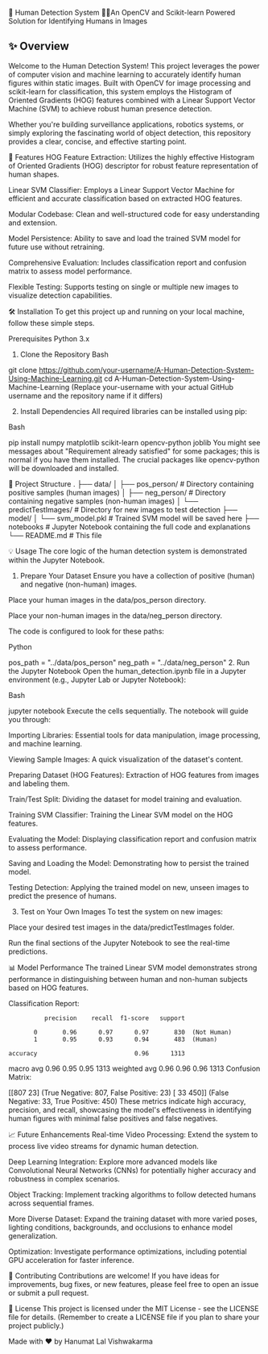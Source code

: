 🚶 Human Detection System 
🚶‍♀️An OpenCV and Scikit-learn Powered Solution for Identifying Humans in Images



 ## ✨ Overview

Welcome to the Human Detection System! This project leverages the power of computer vision and machine learning to accurately identify human figures within static images. Built with OpenCV for image processing and scikit-learn for classification, this system employs the Histogram of Oriented Gradients (HOG) features combined with a Linear Support Vector Machine (SVM) to achieve robust human presence detection.

Whether you're building surveillance applications, robotics systems, or simply exploring the fascinating world of object detection, this repository provides a clear, concise, and effective starting point.

🚀 Features
HOG Feature Extraction: Utilizes the highly effective Histogram of Oriented Gradients (HOG) descriptor for robust feature representation of human shapes.

Linear SVM Classifier: Employs a Linear Support Vector Machine for efficient and accurate classification based on extracted HOG features.

Modular Codebase: Clean and well-structured code for easy understanding and extension.

Model Persistence: Ability to save and load the trained SVM model for future use without retraining.

Comprehensive Evaluation: Includes classification report and confusion matrix to assess model performance.

Flexible Testing: Supports testing on single or multiple new images to visualize detection capabilities.

🛠️ Installation
To get this project up and running on your local machine, follow these simple steps.

Prerequisites
Python 3.x

1. Clone the Repository
Bash

git clone https://github.com/your-username/A-Human-Detection-System-Using-Machine-Learning.git
cd A-Human-Detection-System-Using-Machine-Learning
(Replace your-username with your actual GitHub username and the repository name if it differs)

2. Install Dependencies
All required libraries can be installed using pip:

Bash

pip install numpy matplotlib scikit-learn opencv-python joblib
You might see messages about "Requirement already satisfied" for some packages; this is normal if you have them installed. The crucial packages like opencv-python will be downloaded and installed.

📁 Project Structure
.
├── data/
│   ├── pos_person/         # Directory containing positive samples (human images)
│   ├── neg_person/         # Directory containing negative samples (non-human images)
│   └── predictTestImages/  # Directory for new images to test detection
├── model/
│   └── svm_model.pkl       # Trained SVM model will be saved here
├── notebooks   # Jupyter Notebook containing the full code and explanations
└── README.md               # This file

💡 Usage
The core logic of the human detection system is demonstrated within the Jupyter Notebook.

1. Prepare Your Dataset
Ensure you have a collection of positive (human) and negative (non-human) images.

Place your human images in the data/pos_person directory.

Place your non-human images in the data/neg_person directory.

The code is configured to look for these paths:

Python

pos_path = "../data/pos_person"
neg_path = "../data/neg_person"
2. Run the Jupyter Notebook
Open the human_detection.ipynb file in a Jupyter environment (e.g., Jupyter Lab or Jupyter Notebook):

Bash

jupyter notebook
Execute the cells sequentially. The notebook will guide you through:

Importing Libraries: Essential tools for data manipulation, image processing, and machine learning.

Viewing Sample Images: A quick visualization of the dataset's content.

Preparing Dataset (HOG Features): Extraction of HOG features from images and labeling them.

Train/Test Split: Dividing the dataset for model training and evaluation.

Training SVM Classifier: Training the Linear SVM model on the HOG features.

Evaluating the Model: Displaying classification report and confusion matrix to assess performance.

Saving and Loading the Model: Demonstrating how to persist the trained model.

Testing Detection: Applying the trained model on new, unseen images to predict the presence of humans.

3. Test on Your Own Images
To test the system on new images:

Place your desired test images in the data/predictTestImages folder.

Run the final sections of the Jupyter Notebook to see the real-time predictions.

📊 Model Performance
The trained Linear SVM model demonstrates strong performance in distinguishing between human and non-human subjects based on HOG features.

Classification Report:

              precision    recall  f1-score   support

           0       0.96      0.97      0.97       830  (Not Human)
           1       0.95      0.93      0.94       483  (Human)

    accuracy                           0.96      1313
   macro avg       0.96      0.95      0.95      1313
weighted avg       0.96      0.96      0.96      1313
Confusion Matrix:

[[807  23]  (True Negative: 807, False Positive: 23)
 [ 33 450]] (False Negative: 33, True Positive: 450)
These metrics indicate high accuracy, precision, and recall, showcasing the model's effectiveness in identifying human figures with minimal false positives and false negatives.

📈 Future Enhancements
Real-time Video Processing: Extend the system to process live video streams for dynamic human detection.

Deep Learning Integration: Explore more advanced models like Convolutional Neural Networks (CNNs) for potentially higher accuracy and robustness in complex scenarios.

Object Tracking: Implement tracking algorithms to follow detected humans across sequential frames.

More Diverse Dataset: Expand the training dataset with more varied poses, lighting conditions, backgrounds, and occlusions to enhance model generalization.

Optimization: Investigate performance optimizations, including potential GPU acceleration for faster inference.

🤝 Contributing
Contributions are welcome! If you have ideas for improvements, bug fixes, or new features, please feel free to open an issue or submit a pull request.

📄 License
This project is licensed under the MIT License - see the LICENSE file for details.
(Remember to create a LICENSE file if you plan to share your project publicly.)

Made with ❤️ by Hanumat Lal Vishwakarma
